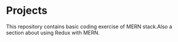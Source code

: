 # Projects
This repository contains basic coding exercise of MERN stack.Also a section about using Redux with MERN.
